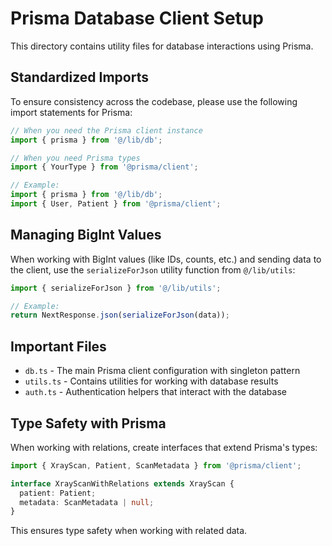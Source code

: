 # Prisma Database Client Setup

This directory contains utility files for database interactions using Prisma.

## Standardized Imports

To ensure consistency across the codebase, please use the following import statements for Prisma:

```typescript
// When you need the Prisma client instance
import { prisma } from '@/lib/db';

// When you need Prisma types
import { YourType } from '@prisma/client';

// Example:
import { prisma } from '@/lib/db';
import { User, Patient } from '@prisma/client';
```

## Managing BigInt Values

When working with BigInt values (like IDs, counts, etc.) and sending data to the client, use the `serializeForJson` utility function from `@/lib/utils`:

```typescript
import { serializeForJson } from '@/lib/utils';

// Example:
return NextResponse.json(serializeForJson(data));
```

## Important Files

- `db.ts` - The main Prisma client configuration with singleton pattern
- `utils.ts` - Contains utilities for working with database results
- `auth.ts` - Authentication helpers that interact with the database

## Type Safety with Prisma

When working with relations, create interfaces that extend Prisma's types:

```typescript
import { XrayScan, Patient, ScanMetadata } from '@prisma/client';

interface XrayScanWithRelations extends XrayScan {
  patient: Patient;
  metadata: ScanMetadata | null;
}
```

This ensures type safety when working with related data. 
